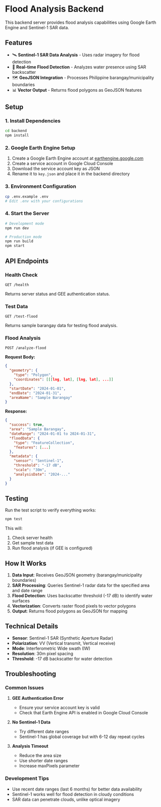 # Flood Analysis Backend

This backend server provides flood analysis capabilities using Google Earth Engine and Sentinel-1 SAR data.

## Features

- 🛰️ **Sentinel-1 SAR Data Analysis** - Uses radar imagery for flood detection
- 🌊 **Real-time Flood Detection** - Analyzes water presence using SAR backscatter
- 🗺️ **GeoJSON Integration** - Processes Philippine barangay/municipality boundaries
- 📊 **Vector Output** - Returns flood polygons as GeoJSON features

## Setup

### 1. Install Dependencies

```bash
cd backend
npm install
```

### 2. Google Earth Engine Setup

1. Create a Google Earth Engine account at [earthengine.google.com](https://earthengine.google.com)
2. Create a service account in Google Cloud Console
3. Download the service account key as JSON
4. Rename it to `key.json` and place it in the backend directory

### 3. Environment Configuration

```bash
cp .env.example .env
# Edit .env with your configurations
```

### 4. Start the Server

```bash
# Development mode
npm run dev

# Production mode
npm run build
npm start
```

## API Endpoints

### Health Check
```
GET /health
```
Returns server status and GEE authentication status.

### Test Data
```
GET /test-flood
```
Returns sample barangay data for testing flood analysis.

### Flood Analysis
```
POST /analyze-flood
```

**Request Body:**
```json
{
  "geometry": {
    "type": "Polygon",
    "coordinates": [[[lng, lat], [lng, lat], ...]]
  },
  "startDate": "2024-01-01",
  "endDate": "2024-01-31",
  "areaName": "Sample Barangay"
}
```

**Response:**
```json
{
  "success": true,
  "area": "Sample Barangay",
  "dateRange": "2024-01-01 to 2024-01-31",
  "floodData": {
    "type": "FeatureCollection",
    "features": [...]
  },
  "metadata": {
    "sensor": "Sentinel-1",
    "threshold": "-17 dB",
    "scale": "30m",
    "analysisDate": "2024-..."
  }
}
```

## Testing

Run the test script to verify everything works:

```bash
npm test
```

This will:
1. Check server health
2. Get sample test data
3. Run flood analysis (if GEE is configured)

## How It Works

1. **Data Input**: Receives GeoJSON geometry (barangay/municipality boundaries)
2. **SAR Processing**: Queries Sentinel-1 radar data for the specified area and date range
3. **Flood Detection**: Uses backscatter threshold (-17 dB) to identify water surfaces
4. **Vectorization**: Converts raster flood pixels to vector polygons
5. **Output**: Returns flood polygons as GeoJSON for mapping

## Technical Details

- **Sensor**: Sentinel-1 SAR (Synthetic Aperture Radar)
- **Polarization**: VV (Vertical transmit, Vertical receive)
- **Mode**: Interferometric Wide swath (IW)
- **Resolution**: 30m pixel spacing
- **Threshold**: -17 dB backscatter for water detection

## Troubleshooting

### Common Issues

1. **GEE Authentication Error**
   - Ensure your service account key is valid
   - Check that Earth Engine API is enabled in Google Cloud Console

2. **No Sentinel-1 Data**
   - Try different date ranges
   - Sentinel-1 has global coverage but with 6-12 day repeat cycles

3. **Analysis Timeout**
   - Reduce the area size
   - Use shorter date ranges
   - Increase maxPixels parameter

### Development Tips

- Use recent date ranges (last 6 months) for better data availability
- Sentinel-1 works well for flood detection in cloudy conditions
- SAR data can penetrate clouds, unlike optical imagery
